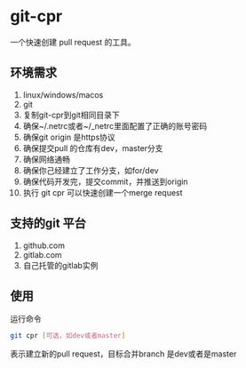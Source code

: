 # git-cpr

一个快速创建 pull request 的工具。

## 环境需求

1. linux/windows/macos
2. git
3. 复制git-cpr到git相同目录下
4. 确保~/.netrc或者~/_netrc里面配置了正确的账号密码
5. 确保git origin 是https协议
6. 确保提交pull 的仓库有dev，master分支
7. 确保网络通畅
8. 确保你己经建立了工作分支，如for/dev
9. 确保代码开发完，提交commit，并推送到origin
10. 执行 git cpr 可以快速创建一个merge request

## 支持的git 平台

1. github.com
2. gitlab.com
3. 自己托管的gitlab实例
## 使用

运行命令
```bash
git cpr [可选，如dev或者master]
```
表示建立新的pull request，目标合并branch 是dev或者是master